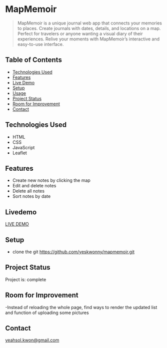# MapMemoir

> MapMemoir is a unique journal web app that connects your memories to places.
> Create journals with dates, details, and locations on a map. Perfect for travelers or anyone wanting a visual diary of their experiences.
> Relive your moments with MapMemoir’s interactive and easy-to-use interface.

## Table of Contents

- [Technologies Used](#technologies-used)
- [Features](#features)
- [Live Demo](#livedemo)
- [Setup](#setup)
- [Usage](#usage)
- [Project Status](#project-status)
- [Room for Improvement](#room-for-improvement)
- [Contact](#contact)
<!-- * [License](#license) -->



## Technologies Used

- HTML
- CSS
- JavaScript
- Leaflet
  

## Features
- Create new notes by clicking the map
- Edit and delete notes
- Delete all notes
- Sort notes by date

## Livedemo
[LIVE DEMO](https://mapmemoir.netlify.app/)


<!-- If you have screenshots you'd like to share, include them here. -->

## Setup
- clone the git 
  https://github.com/yeskwonny/mapmemoir.git
  



## Project Status

Project is: complete

## Room for Improvement
-Instead of reloading the whole page, find ways to render the updated list and function of uploading some pictures

  


## Contact

yeahsol.kwon@gmail.com

